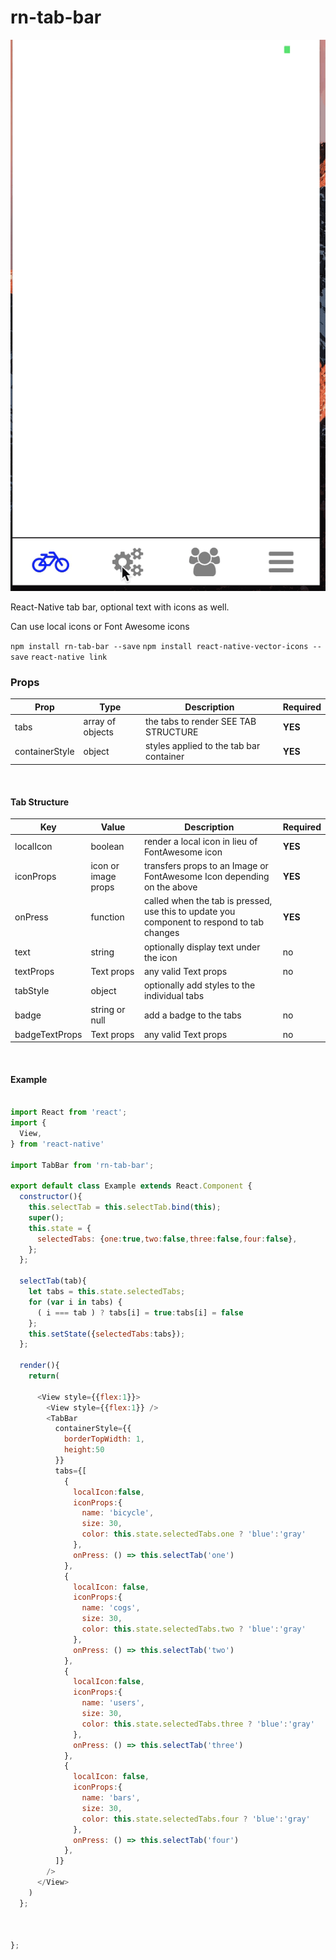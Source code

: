 # rn-tab-bar

![Example One](./tabbar.gif "Tab Bar")


React-Native tab bar, optional text with icons as well.

Can use local icons or Font Awesome icons

`npm install rn-tab-bar --save`
`npm install react-native-vector-icons --save`
`react-native link`


### Props
| Prop | Type | Description | Required |
| --- | --- | --- | --- |
| tabs | array of objects  | the tabs to render SEE TAB STRUCTURE | **YES**
| containerStyle | object | styles applied to the tab bar container | **YES** |

<br>

#### Tab Structure
| Key | Value | Description | Required |
| --- | --- | --- | ---|
| localIcon | boolean | render a local icon in lieu of FontAwesome icon | **YES** |
| iconProps | icon or image props | transfers props to an Image or FontAwesome Icon depending on the above | **YES** |
| onPress | function | called when the tab is pressed, use this to update you component to respond to tab changes | **YES** |
| text | string | optionally display text under the icon | no |
| textProps | Text props | any valid Text props | no |
| tabStyle | object | optionally add styles to the individual tabs |
| badge | string or null | add a badge to the tabs| no |
| badgeTextProps | Text props | any valid Text props | no |

<br>

#### Example

```js

import React from 'react';
import {
  View,
} from 'react-native'

import TabBar from 'rn-tab-bar';

export default class Example extends React.Component {
  constructor(){
    this.selectTab = this.selectTab.bind(this);
    super();
    this.state = {
      selectedTabs: {one:true,two:false,three:false,four:false},
    };
  };

  selectTab(tab){
    let tabs = this.state.selectedTabs;
    for (var i in tabs) {
      ( i === tab ) ? tabs[i] = true:tabs[i] = false
    };
    this.setState({selectedTabs:tabs});
  };

  render(){
    return(

      <View style={{flex:1}}>
        <View style={{flex:1}} />
        <TabBar
          containerStyle={{
            borderTopWidth: 1,
            height:50
          }}
          tabs={[
            {
              localIcon:false,
              iconProps:{
                name: 'bicycle',
                size: 30,
                color: this.state.selectedTabs.one ? 'blue':'gray'
              },
              onPress: () => this.selectTab('one')
            },
            {
              localIcon: false,
              iconProps:{
                name: 'cogs',
                size: 30,
                color: this.state.selectedTabs.two ? 'blue':'gray'
              },
              onPress: () => this.selectTab('two')
            },
            {
              localIcon:false,
              iconProps:{
                name: 'users',
                size: 30,
                color: this.state.selectedTabs.three ? 'blue':'gray'
              },
              onPress: () => this.selectTab('three')
            },
            {
              localIcon: false,
              iconProps:{
                name: 'bars',
                size: 30,
                color: this.state.selectedTabs.four ? 'blue':'gray'
              },
              onPress: () => this.selectTab('four')
            },
          ]}
        />      
      </View>
    )
  };



};



```
